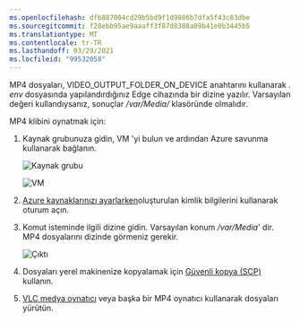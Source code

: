 ```yaml
---
ms.openlocfilehash: dfb887004cd29b5bd9f1d9886b7dfa5f43c83dbe
ms.sourcegitcommit: f28ebb95ae9aaaff3f87d8388a09b41e0b3445b5
ms.translationtype: MT
ms.contentlocale: tr-TR
ms.lasthandoff: 03/29/2021
ms.locfileid: "99532058"
---
```

MP4 dosyaları, VIDEO_OUTPUT_FOLDER_ON_DEVICE anahtarını kullanarak *. env* dosyasında yapılandırdığınız Edge cihazında bir dizine yazılır. Varsayılan değeri kullandıysanız, sonuçlar */var/Media/* klasöründe olmalıdır.

MP4 klibini oynatmak için:

1. Kaynak grubunuza gidin, VM 'yi bulun ve ardından Azure savunma kullanarak bağlanın.

    ![Kaynak grubu](../../../media/quickstarts/resource-group.png)
    
    ![VM](../../../media/quickstarts/virtual-machine.png)
1. [Azure kaynaklarınızı ayarlarken](../../../detect-motion-emit-events-quickstart.md#set-up-azure-resources)oluşturulan kimlik bilgilerini kullanarak oturum açın. 
1. Komut isteminde ilgili dizine gidin. Varsayılan konum */var/Media*' dir. MP4 dosyalarını dizinde görmeniz gerekir.

    ![Çıktı](../../../media/quickstarts/samples-output.png) 

1. Dosyaları yerel makinenize kopyalamak için [Güvenli kopya (SCP)](../../../../../virtual-machines/linux/copy-files-to-linux-vm-using-scp.md) kullanın. 
1. [VLC medya oynatıcı](https://www.videolan.org/vlc/) veya başka bir MP4 oynatıcı kullanarak dosyaları yürütün.
